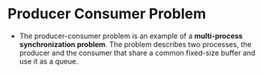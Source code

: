 # Producer Consumer Problem
* The producer-consumer problem is an example of a **multi-process synchronization problem**. The problem describes two processes, the producer and the consumer that share a common fixed-size buffer and use it as a queue.



